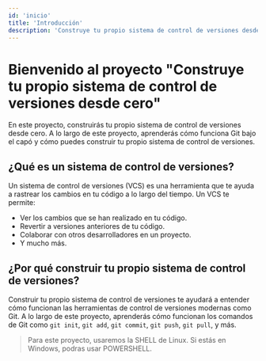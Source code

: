 ```yaml
---
id: 'inicio'
title: 'Introducción'
description: 'Construye tu propio sistema de control de versiones desde cero.'
---
```

# Bienvenido al proyecto "Construye tu propio sistema de control de versiones desde cero"

En este proyecto, construirás tu propio sistema de control de versiones desde cero. A lo largo de este proyecto, aprenderás cómo funciona Git bajo el capó y cómo puedes construir tu propio sistema de control de versiones.

## ¿Qué es un sistema de control de versiones?

Un sistema de control de versiones (VCS) es una herramienta que te ayuda a rastrear los cambios en tu código a lo largo del tiempo. Un VCS te permite:
- Ver los cambios que se han realizado en tu código.
- Revertir a versiones anteriores de tu código.
- Colaborar con otros desarrolladores en un proyecto.
- Y mucho más.

## ¿Por qué construir tu propio sistema de control de versiones?

Construir tu propio sistema de control de versiones te ayudará a entender cómo funcionan las herramientas de control de versiones modernas como Git. A lo largo de este proyecto, aprenderás cómo funcionan los comandos de Git como `git init`, `git add`, `git commit`, `git push`, `git pull`, y más.


> Para este proyecto, usaremos la SHELL de Linux. Si estás en Windows, podras usar POWERSHELL.